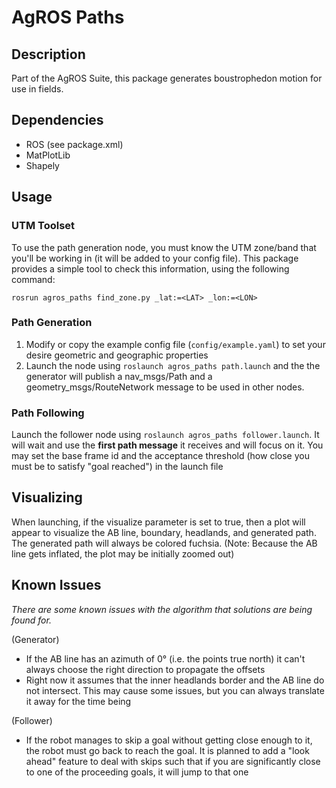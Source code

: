 # AgROS Paths

## Description
Part of the AgROS Suite, this package generates boustrophedon motion for use in
fields.

## Dependencies
* ROS (see package.xml)
* MatPlotLib
* Shapely

## Usage
### UTM Toolset
To use the path generation node, you must know the UTM zone/band that you'll be
working in (it will be added to your config file). This package provides a simple
tool to check this information, using the following command:

`rosrun agros_paths find_zone.py _lat:=<LAT> _lon:=<LON>`

### Path Generation
1. Modify or copy the example config file (`config/example.yaml`) to set your
desire geometric and geographic properties
2. Launch the node using `roslaunch agros_paths path.launch` and the the generator
will publish a nav_msgs/Path and a geometry_msgs/RouteNetwork message to be used
in other nodes.

### Path Following
Launch the follower node using `roslaunch agros_paths follower.launch`. It will wait and
use the **first path message** it receives and will focus on it. You may set the base
frame id and the acceptance threshold (how close you must be to satisfy "goal reached")
in the launch file

## Visualizing
When launching, if the visualize parameter is set to true, then a plot will appear
to visualize the AB line, boundary, headlands, and generated path. The generated path
will always be colored fuchsia. (Note: Because the AB line gets inflated, the plot may be
initially zoomed out)

## Known Issues

_There are some known issues with the algorithm that solutions are being found for._

(Generator)
* If the AB line has an azimuth of 0&deg; (i.e. the points true north) it can't always choose the right direction to propagate the offsets
* Right now it assumes that the inner headlands border and the AB line do not intersect. This may cause some issues, but you can always translate it away for the time being

(Follower)
* If the robot manages to skip a goal without getting close enough to it, the robot must go
back to reach the goal. It is planned to add a "look ahead" feature to deal with skips such
that if you are significantly close to one of the proceeding goals, it will jump to that
one